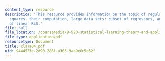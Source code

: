 ```yaml
---
content_type: resource
description: 'This resource provides information on the topic of regularized least
  squares. their computation, large data sets: subset of regressors, and computation
  of linear RLS.'
file: null
file_location: /coursemedia/9-520-statistical-learning-theory-and-applications-spring-2006/9444573e2d902860a3039aa9e0c5e62f_class04.pdf
file_type: application/pdf
resourcetype: Document
title: class04.pdf
uid: 9444573e-2d90-2860-a303-9aa9e0c5e62f
---
```

